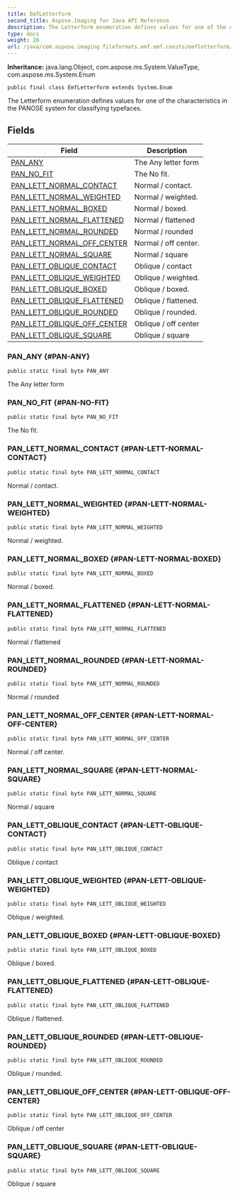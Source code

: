 ```yaml
---
title: EmfLetterform
second_title: Aspose.Imaging for Java API Reference
description: The Letterform enumeration defines values for one of the characteristics in the PANOSE system for classifying typefaces.
type: docs
weight: 28
url: /java/com.aspose.imaging.fileformats.emf.emf.consts/emfletterform/
---
```

**Inheritance:**
java.lang.Object, com.aspose.ms.System.ValueType, com.aspose.ms.System.Enum
```
public final class EmfLetterform extends System.Enum
```

The Letterform enumeration defines values for one of the characteristics in the PANOSE system for classifying typefaces.
## Fields

| Field | Description |
| --- | --- |
| [PAN_ANY](#PAN-ANY) | The Any letter form |
| [PAN_NO_FIT](#PAN-NO-FIT) | The No fit. |
| [PAN_LETT_NORMAL_CONTACT](#PAN-LETT-NORMAL-CONTACT) | Normal / contact. |
| [PAN_LETT_NORMAL_WEIGHTED](#PAN-LETT-NORMAL-WEIGHTED) | Normal / weighted. |
| [PAN_LETT_NORMAL_BOXED](#PAN-LETT-NORMAL-BOXED) | Normal / boxed. |
| [PAN_LETT_NORMAL_FLATTENED](#PAN-LETT-NORMAL-FLATTENED) | Normal / flattened |
| [PAN_LETT_NORMAL_ROUNDED](#PAN-LETT-NORMAL-ROUNDED) | Normal / rounded |
| [PAN_LETT_NORMAL_OFF_CENTER](#PAN-LETT-NORMAL-OFF-CENTER) | Normal / off center. |
| [PAN_LETT_NORMAL_SQUARE](#PAN-LETT-NORMAL-SQUARE) | Normal / square |
| [PAN_LETT_OBLIQUE_CONTACT](#PAN-LETT-OBLIQUE-CONTACT) | Oblique / contact |
| [PAN_LETT_OBLIQUE_WEIGHTED](#PAN-LETT-OBLIQUE-WEIGHTED) | Oblique / weighted. |
| [PAN_LETT_OBLIQUE_BOXED](#PAN-LETT-OBLIQUE-BOXED) | Oblique / boxed. |
| [PAN_LETT_OBLIQUE_FLATTENED](#PAN-LETT-OBLIQUE-FLATTENED) | Oblique / flattened. |
| [PAN_LETT_OBLIQUE_ROUNDED](#PAN-LETT-OBLIQUE-ROUNDED) | Oblique / rounded. |
| [PAN_LETT_OBLIQUE_OFF_CENTER](#PAN-LETT-OBLIQUE-OFF-CENTER) | Oblique / off center |
| [PAN_LETT_OBLIQUE_SQUARE](#PAN-LETT-OBLIQUE-SQUARE) | Oblique / square |
### PAN_ANY {#PAN-ANY}
```
public static final byte PAN_ANY
```


The Any letter form

### PAN_NO_FIT {#PAN-NO-FIT}
```
public static final byte PAN_NO_FIT
```


The No fit.

### PAN_LETT_NORMAL_CONTACT {#PAN-LETT-NORMAL-CONTACT}
```
public static final byte PAN_LETT_NORMAL_CONTACT
```


Normal / contact.

### PAN_LETT_NORMAL_WEIGHTED {#PAN-LETT-NORMAL-WEIGHTED}
```
public static final byte PAN_LETT_NORMAL_WEIGHTED
```


Normal / weighted.

### PAN_LETT_NORMAL_BOXED {#PAN-LETT-NORMAL-BOXED}
```
public static final byte PAN_LETT_NORMAL_BOXED
```


Normal / boxed.

### PAN_LETT_NORMAL_FLATTENED {#PAN-LETT-NORMAL-FLATTENED}
```
public static final byte PAN_LETT_NORMAL_FLATTENED
```


Normal / flattened

### PAN_LETT_NORMAL_ROUNDED {#PAN-LETT-NORMAL-ROUNDED}
```
public static final byte PAN_LETT_NORMAL_ROUNDED
```


Normal / rounded

### PAN_LETT_NORMAL_OFF_CENTER {#PAN-LETT-NORMAL-OFF-CENTER}
```
public static final byte PAN_LETT_NORMAL_OFF_CENTER
```


Normal / off center.

### PAN_LETT_NORMAL_SQUARE {#PAN-LETT-NORMAL-SQUARE}
```
public static final byte PAN_LETT_NORMAL_SQUARE
```


Normal / square

### PAN_LETT_OBLIQUE_CONTACT {#PAN-LETT-OBLIQUE-CONTACT}
```
public static final byte PAN_LETT_OBLIQUE_CONTACT
```


Oblique / contact

### PAN_LETT_OBLIQUE_WEIGHTED {#PAN-LETT-OBLIQUE-WEIGHTED}
```
public static final byte PAN_LETT_OBLIQUE_WEIGHTED
```


Oblique / weighted.

### PAN_LETT_OBLIQUE_BOXED {#PAN-LETT-OBLIQUE-BOXED}
```
public static final byte PAN_LETT_OBLIQUE_BOXED
```


Oblique / boxed.

### PAN_LETT_OBLIQUE_FLATTENED {#PAN-LETT-OBLIQUE-FLATTENED}
```
public static final byte PAN_LETT_OBLIQUE_FLATTENED
```


Oblique / flattened.

### PAN_LETT_OBLIQUE_ROUNDED {#PAN-LETT-OBLIQUE-ROUNDED}
```
public static final byte PAN_LETT_OBLIQUE_ROUNDED
```


Oblique / rounded.

### PAN_LETT_OBLIQUE_OFF_CENTER {#PAN-LETT-OBLIQUE-OFF-CENTER}
```
public static final byte PAN_LETT_OBLIQUE_OFF_CENTER
```


Oblique / off center

### PAN_LETT_OBLIQUE_SQUARE {#PAN-LETT-OBLIQUE-SQUARE}
```
public static final byte PAN_LETT_OBLIQUE_SQUARE
```


Oblique / square

